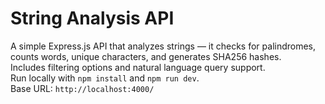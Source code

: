# String Analysis API  
A simple Express.js API that analyzes strings — it checks for palindromes, counts words, unique characters, and generates SHA256 hashes.  
Includes filtering options and natural language query support.  
Run locally with `npm install` and `npm run dev`.  
Base URL: `http://localhost:4000/`

